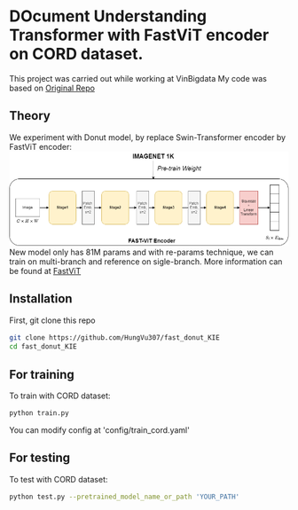 # DOcument Understanding Transformer with FastViT encoder on CORD dataset.
This project was carried out while working at VinBigdata
My code was based on [Original Repo](https://github.com/clovaai/donut/tree/master)
## Theory
We experiment with Donut model, by replace Swin-Transformer encoder by FastViT encoder:
![plot](image/1.png)
New model only has 81M params and with re-params technique, we can train on multi-branch and reference on sigle-branch. More information can be found at [FastViT](https://arxiv.org/abs/2303.14189)
## Installation
First, git clone this repo
``` bash
git clone https://github.com/HungVu307/fast_donut_KIE
cd fast_donut_KIE
```
## For training
To train with CORD dataset:
```bash
python train.py
```
You can modify config at 'config/train_cord.yaml'

## For testing
To test with CORD dataset:
```bash
python test.py --pretrained_model_name_or_path 'YOUR_PATH'
```
